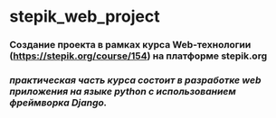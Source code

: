 # stepik_web_project
### Создание проекта в рамках курса Web-технологии (https://stepik.org/course/154) на платформе stepik.org
### _практическая часть курса состоит в разработке web приложения на языке python c использованием фреймворка Django._
